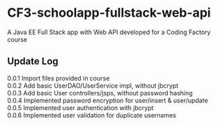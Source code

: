 # CF3-schoolapp-fullstack-web-api
A Java EE Full Stack app with Web API developed for a Coding Factory course

## Update Log
0.0.1 Import files provided in course  
0.0.2 Add basic UserDAO/UserService impl, without jbcrypt  
0.0.3 Add basic User controllers/jsps, without password hashing  
0.0.4 Implemented password encryption for user/insert & user/update  
0.0.5 Implemented user authentication with jbcrypt  
0.0.6 Implemented user validation for duplicate usernames 